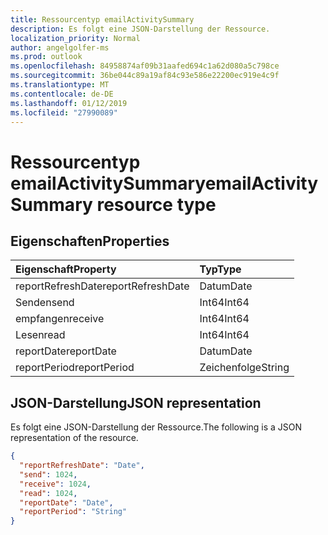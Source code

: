 ```yaml
---
title: Ressourcentyp emailActivitySummary
description: Es folgt eine JSON-Darstellung der Ressource.
localization_priority: Normal
author: angelgolfer-ms
ms.prod: outlook
ms.openlocfilehash: 84958874af09b31aafed694c1a62d080a5c798ce
ms.sourcegitcommit: 36be044c89a19af84c93e586e22200ec919e4c9f
ms.translationtype: MT
ms.contentlocale: de-DE
ms.lasthandoff: 01/12/2019
ms.locfileid: "27990089"
---
```

# <a name="emailactivitysummary-resource-type"></a><span data-ttu-id="4f093-103">Ressourcentyp emailActivitySummary</span><span class="sxs-lookup"><span data-stu-id="4f093-103">emailActivitySummary resource type</span></span>

## <a name="properties"></a><span data-ttu-id="4f093-104">Eigenschaften</span><span class="sxs-lookup"><span data-stu-id="4f093-104">Properties</span></span>

| <span data-ttu-id="4f093-105">Eigenschaft</span><span class="sxs-lookup"><span data-stu-id="4f093-105">Property</span></span>          | <span data-ttu-id="4f093-106">Typ</span><span class="sxs-lookup"><span data-stu-id="4f093-106">Type</span></span>   |
| :---------------- | :----- |
| <span data-ttu-id="4f093-107">reportRefreshDate</span><span class="sxs-lookup"><span data-stu-id="4f093-107">reportRefreshDate</span></span> | <span data-ttu-id="4f093-108">Datum</span><span class="sxs-lookup"><span data-stu-id="4f093-108">Date</span></span>   |
| <span data-ttu-id="4f093-109">Senden</span><span class="sxs-lookup"><span data-stu-id="4f093-109">send</span></span>              | <span data-ttu-id="4f093-110">Int64</span><span class="sxs-lookup"><span data-stu-id="4f093-110">Int64</span></span>  |
| <span data-ttu-id="4f093-111">empfangen</span><span class="sxs-lookup"><span data-stu-id="4f093-111">receive</span></span>           | <span data-ttu-id="4f093-112">Int64</span><span class="sxs-lookup"><span data-stu-id="4f093-112">Int64</span></span>  |
| <span data-ttu-id="4f093-113">Lesen</span><span class="sxs-lookup"><span data-stu-id="4f093-113">read</span></span>              | <span data-ttu-id="4f093-114">Int64</span><span class="sxs-lookup"><span data-stu-id="4f093-114">Int64</span></span>  |
| <span data-ttu-id="4f093-115">reportDate</span><span class="sxs-lookup"><span data-stu-id="4f093-115">reportDate</span></span>        | <span data-ttu-id="4f093-116">Datum</span><span class="sxs-lookup"><span data-stu-id="4f093-116">Date</span></span>   |
| <span data-ttu-id="4f093-117">reportPeriod</span><span class="sxs-lookup"><span data-stu-id="4f093-117">reportPeriod</span></span>      | <span data-ttu-id="4f093-118">Zeichenfolge</span><span class="sxs-lookup"><span data-stu-id="4f093-118">String</span></span> |

## <a name="json-representation"></a><span data-ttu-id="4f093-119">JSON-Darstellung</span><span class="sxs-lookup"><span data-stu-id="4f093-119">JSON representation</span></span>

<span data-ttu-id="4f093-120">Es folgt eine JSON-Darstellung der Ressource.</span><span class="sxs-lookup"><span data-stu-id="4f093-120">The following is a JSON representation of the resource.</span></span>

<!-- {
  "blockType": "resource",
  "@odata.type": "microsoft.graph.emailActivitySummary"
} -->

```json
{
  "reportRefreshDate": "Date", 
  "send": 1024, 
  "receive": 1024, 
  "read": 1024, 
  "reportDate": "Date", 
  "reportPeriod": "String"
}
```
